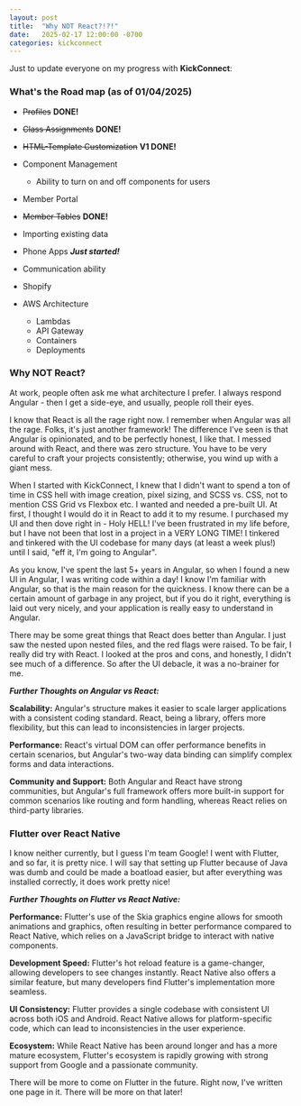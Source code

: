 ```yaml
---
layout: post
title:  "Why NOT React?!?!"
date:   2025-02-17 12:00:00 -0700
categories: kickconnect
---
```


Just to update everyone on my progress with **KickConnect**:
### What's the Road map (as of 01/04/2025)
- ~~Profiles~~ **DONE!**
- ~~Class Assignments~~ **DONE!**
- ~~HTML-Template Customization~~ **V1 DONE!**
- Component Management
    - Ability to turn on and off components for users
- Member Portal
- ~~Member Tables~~ **DONE!**
- Importing existing data 
- Phone Apps ***Just started!***
- Communication ability
- Shopify

- AWS Architecture
    - Lambdas
    - API Gateway
    - Containers
    - Deployments


### Why NOT React?
At work, people often ask me what architecture I prefer. I always respond Angular - then I get a side-eye, and usually, people roll their eyes.

I know that React is all the rage right now. I remember when Angular was all the rage. Folks, it's just another framework! The difference I've seen is that Angular is opinionated, and to be perfectly honest, I like that. I messed around with React, and there was zero structure. You have to be very careful to craft your projects consistently; otherwise, you wind up with a giant mess.

When I started with KickConnect, I knew that I didn't want to spend a ton of time in CSS hell with image creation, pixel sizing, and SCSS vs. CSS, not to mention CSS Grid vs Flexbox etc. I wanted and needed a pre-built UI. At first, I thought I would do it in React to add it to my resume. I purchased my UI and then dove right in - Holy HELL! I've been frustrated in my life before, but I have not been that lost in a project in a VERY LONG TIME! I tinkered and tinkered with the UI codebase for many days (at least a week plus!) until I said, "eff it, I'm going to Angular".

As you know, I've spent the last 5+ years in Angular, so when I found a new UI in Angular, I was writing code within a day! I know I'm familiar with Angular, so that is the main reason for the quickness. I know there can be a certain amount of garbage in any project, but if you do it right, everything is laid out very nicely, and your application is really easy to understand in Angular.

There may be some great things that React does better than Angular. I just saw the nested upon nested files, and the red flags were raised. To be fair, I really did try with React. I looked at the pros and cons, and honestly, I didn't see much of a difference. So after the UI debacle, it was a no-brainer for me.

***Further Thoughts on Angular vs React:***

<b>Scalability:</b> Angular's structure makes it easier to scale larger applications with a consistent coding standard. React, being a library, offers more flexibility, but this can lead to inconsistencies in larger projects.

<b>Performance:</b>  React's virtual DOM can offer performance benefits in certain scenarios, but Angular's two-way data binding can simplify complex forms and data interactions.

<b>Community and Support:</b> Both Angular and React have strong communities, but Angular's full framework offers more built-in support for common scenarios like routing and form handling, whereas React relies on third-party libraries.

### Flutter over React Native
I know neither currently, but I guess I'm team Google! I went with Flutter, and so far, it is pretty nice. I will say that setting up Flutter because of Java was dumb and could be made a boatload easier, but after everything was installed correctly, it does work pretty nice!

***Further Thoughts on Flutter vs React Native:***

<b>Performance:</b> Flutter's use of the Skia graphics engine allows for smooth animations and graphics, often resulting in better performance compared to React Native, which relies on a JavaScript bridge to interact with native components.

<b>Development Speed:</b> Flutter's hot reload feature is a game-changer, allowing developers to see changes instantly. React Native also offers a similar feature, but many developers find Flutter's implementation more seamless.

<b>UI Consistency:</b> Flutter provides a single codebase with consistent UI across both iOS and Android. React Native allows for platform-specific code, which can lead to inconsistencies in the user experience.

<b>Ecosystem:</b> While React Native has been around longer and has a more mature ecosystem, Flutter's ecosystem is rapidly growing with strong support from Google and a passionate community.

There will be more to come on Flutter in the future. Right now, I've written one page in it. There will be more on that later!